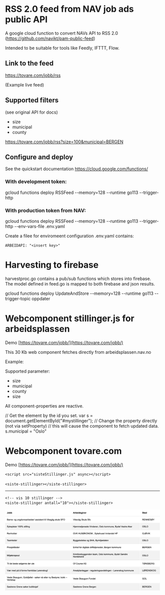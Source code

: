 

# RSS 2.0 feed from NAV job ads public API

A google cloud function to convert NAVs API to RSS 2.0 (https://github.com/navikt/pam-public-feed)

Intended to be suitable for tools like Feedly, IFTTT, Flow.


## Link to the feed 

https://tovare.com/jobb/rss

(Example live feed)

## Supported filters

(see original API for docs)

* size
* municipal
* county

https://tovare.com/jobb/rss?size=100&municipal=BERGEN

## Configure and deploy

See the quickstart documentation https://cloud.google.com/functions/

### With development token:
gcloud functions deploy RSSFeed --memory=128 --runtime go113 --trigger-http

### With production token from NAV:
gcloud functions deploy RSSFeed --memory=128 --runtime go113 --trigger-http --env-vars-file .env.yaml

Create a filee for enviromeent configuration .env.yaml contains:
```
ARBEIDAPI: "<insert key>"
```

# Harvesting to firebase

harvestproc.go contains a pub/sub functions which stores into firebase.
The model defined in feed.go is mapped to both firebase and json results.

gcloud functions deploy UpdateAndStore --memory=128 --runtime go113 --trigger-topic oppdater

# Webcomponent stillinger.js for arbeidsplassen

Demo [https://tovare.com/jobb/](https://tovare.com/jobb/)

This 30 Kb web component fetches directly from arbeidsplassen.nav.no 

Example:
    <script src="stillinger.js" async></script>
    <stilling municipal="Viken" size="10"> </stilling>

Supported parameter:
  *  size
  *  municipal
  *  county
  *  size

All component-properties are reactive.

   // Get the element by the id you set.
   var s = document.getElementById("#mystillinger");
   // Change the property directly (not via setProperty)
   // this will cause the component to fetch updated data.
   s.municipal = "Oslo"



# Webcomponent tovare.com

Demo [https://tovare.com/jobb/](https://tovare.com/jobb/)

    <script src="sisteStillinger.js" async></script>

    <siste-stillinger></siste-stillinger>
****
    <!-- vis 10 stillinger -->
    <siste-stillinger antall="10"></siste-stillinger>



![Image of component](webcomp1.png)

